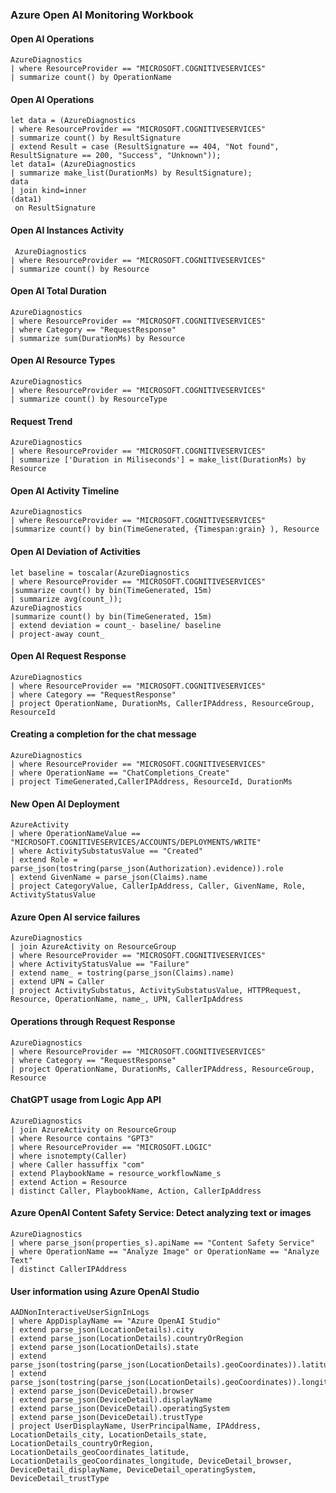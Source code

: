 ### Azure Open AI Monitoring Workbook

####   Open AI Operations
```
AzureDiagnostics
| where ResourceProvider == "MICROSOFT.COGNITIVESERVICES"
| summarize count() by OperationName
```
#### Open AI Operations
```
let data = (AzureDiagnostics
| where ResourceProvider == "MICROSOFT.COGNITIVESERVICES"
| summarize count() by ResultSignature
| extend Result = case (ResultSignature == 404, "Not found", ResultSignature == 200, "Success", "Unknown"));
let data1= (AzureDiagnostics
| summarize make_list(DurationMs) by ResultSignature);
data
| join kind=inner
(data1)
 on ResultSignature
```
####  Open AI Instances Activity
```
 AzureDiagnostics
| where ResourceProvider == "MICROSOFT.COGNITIVESERVICES"
| summarize count() by Resource
```
#### Open AI Total Duration 
```
AzureDiagnostics
| where ResourceProvider == "MICROSOFT.COGNITIVESERVICES"
| where Category == "RequestResponse"
| summarize sum(DurationMs) by Resource
```
#### Open AI Resource Types
```
AzureDiagnostics
| where ResourceProvider == "MICROSOFT.COGNITIVESERVICES"
| summarize count() by ResourceType
```
#### Request Trend
```
AzureDiagnostics
| where ResourceProvider == "MICROSOFT.COGNITIVESERVICES"
| summarize ['Duration in Miliseconds'] = make_list(DurationMs) by Resource
```
#### Open AI Activity Timeline
```
AzureDiagnostics
| where ResourceProvider == "MICROSOFT.COGNITIVESERVICES"
|summarize count() by bin(TimeGenerated, {Timespan:grain} ), Resource
```
#### Open AI Deviation of Activities 
```
let baseline = toscalar(AzureDiagnostics
| where ResourceProvider == "MICROSOFT.COGNITIVESERVICES"
|summarize count() by bin(TimeGenerated, 15m)
| summarize avg(count_));
AzureDiagnostics
|summarize count() by bin(TimeGenerated, 15m)
| extend deviation = count_- baseline/ baseline 
| project-away count_
```
#### Open AI Request Response
```
AzureDiagnostics
| where ResourceProvider == "MICROSOFT.COGNITIVESERVICES"
| where Category == "RequestResponse"
| project OperationName, DurationMs, CallerIPAddress, ResourceGroup, ResourceId
```
#### Creating a completion for the chat message
```
AzureDiagnostics
| where ResourceProvider == "MICROSOFT.COGNITIVESERVICES"
| where OperationName == "ChatCompletions_Create"
| project TimeGenerated,CallerIPAddress, ResourceId, DurationMs
```
#### New Open AI Deployment
```
AzureActivity
| where OperationNameValue == "MICROSOFT.COGNITIVESERVICES/ACCOUNTS/DEPLOYMENTS/WRITE"
| where ActivitySubstatusValue == "Created"
| extend Role = parse_json(tostring(parse_json(Authorization).evidence)).role
| extend GivenName = parse_json(Claims).name
| project CategoryValue, CallerIpAddress, Caller, GivenName, Role, ActivityStatusValue
```
#### Azure Open AI service failures
```
AzureDiagnostics
| join AzureActivity on ResourceGroup
| where ResourceProvider == "MICROSOFT.COGNITIVESERVICES"
| where ActivityStatusValue == "Failure"
| extend name_ = tostring(parse_json(Claims).name)
| extend UPN = Caller
| project ActivitySubstatus, ActivitySubstatusValue, HTTPRequest, Resource, OperationName, name_, UPN, CallerIpAddress
```
#### Operations through Request Response
```
AzureDiagnostics
| where ResourceProvider == "MICROSOFT.COGNITIVESERVICES"
| where Category == "RequestResponse"
| project OperationName, DurationMs, CallerIPAddress, ResourceGroup, Resource
```
#### ChatGPT usage from Logic App API
```
AzureDiagnostics
| join AzureActivity on ResourceGroup
| where Resource contains "GPT3"
| where ResourceProvider == "MICROSOFT.LOGIC"
| where isnotempty(Caller)
| where Caller hassuffix "com"
| extend PlaybookName = resource_workflowName_s
| extend Action = Resource
| distinct Caller, PlaybookName, Action, CallerIpAddress
```
#### Azure OpenAI Content Safety Service: Detect analyzing text or images
```
AzureDiagnostics
| where parse_json(properties_s).apiName == "Content Safety Service"
| where OperationName == "Analyze Image" or OperationName == "Analyze Text"
| distinct CallerIPAddress
```
#### User information using Azure OpenAI Studio
```
AADNonInteractiveUserSignInLogs
| where AppDisplayName == "Azure OpenAI Studio"
| extend parse_json(LocationDetails).city
| extend parse_json(LocationDetails).countryOrRegion
| extend parse_json(LocationDetails).state
| extend parse_json(tostring(parse_json(LocationDetails).geoCoordinates)).latitude
| extend parse_json(tostring(parse_json(LocationDetails).geoCoordinates)).longitude
| extend parse_json(DeviceDetail).browser
| extend parse_json(DeviceDetail).displayName
| extend parse_json(DeviceDetail).operatingSystem
| extend parse_json(DeviceDetail).trustType
| project UserDisplayName, UserPrincipalName, IPAddress, LocationDetails_city, LocationDetails_state, LocationDetails_countryOrRegion, LocationDetails_geoCoordinates_latitude, LocationDetails_geoCoordinates_longitude, DeviceDetail_browser, DeviceDetail_displayName, DeviceDetail_operatingSystem, DeviceDetail_trustType
```
